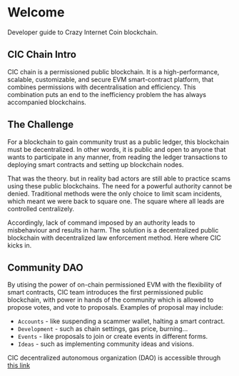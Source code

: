 # Welcome

Developer guide to Crazy Internet Coin blockchain.

## CIC Chain Intro
CIC chain is a permissioned public blockchain. 
It is a high-performance, scalable, customizable, and secure EVM smart-contract platform, that combines permissions with decentralisation and efficiency. This combination puts an end to the inefficiency problem the has always accompanied blockchains.
 
## The Challenge
For a blockchain to gain community trust as a public ledger, this blockchain must be decentralized. In other words, it is public and open to anyone that wants to participate in any manner, from reading the ledger transactions to deploying smart contracts and setting up blockchain nodes. 

That was the theory. but in reality bad actors are still able to practice scams using these public blockchains. The need for a powerful authority cannot be denied. Traditional methods were the only choice to limit scam incidents, which meant we were back to square one. The square where all leads are controlled centralizely. 

Accordingly, lack of command imposed by an authority leads to misbehaviour and results in harm. The solution is a decentralized public blockchain with decentralized law enforcement method. Here where CIC kicks in.

## Community DAO
By utising the power of on-chain permissioned EVM with the flexibility of smart contracts, CIC team introduces the first permissioned public blockchain, with power in hands of the community which is allowed to propose votes, and vote to proposals. Examples of proposal may include:

* `Accounts` - like suspending a scammer wallet, halting a smart contract.
* `Development` - such as chain settings, gas price, burning...
* `Events` - like proposals to join or create events in different forms.
* `Ideas` - such as implementing community ideas and visions.

CIC decentralized autonomous organization (DAO) is accessible through [this link](https://dao.cicscan.com)

